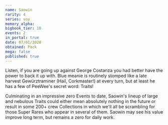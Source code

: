 ```yaml
---
name: Saowin
rarity: 4
series: voy
memory_alpha:
bigbook_tier: 10
events: 2
in_portal: true
date: 07/01/2020
obtained: Pack
mega: false
published: true
---
```


Listen, if you are going up against George Costanza you had better have the power to back it up with. Blue meanie is routinely stomped like a late harvest Gewürztraminer (Hail, Corkmaster!) at every turn, but at least he has a few of PeeWee's secret word: Traits!

Culminating in an impressive zero Events to date, Saowin's lineup of large and nebulous Traits could either mean absolutely nothing in the future or result in some 200+ crew Collections in which we'll all be scrambling for those Super Rares who appear in several of them. Saowin may see his value improve long term, but remains a zero for daily work.
